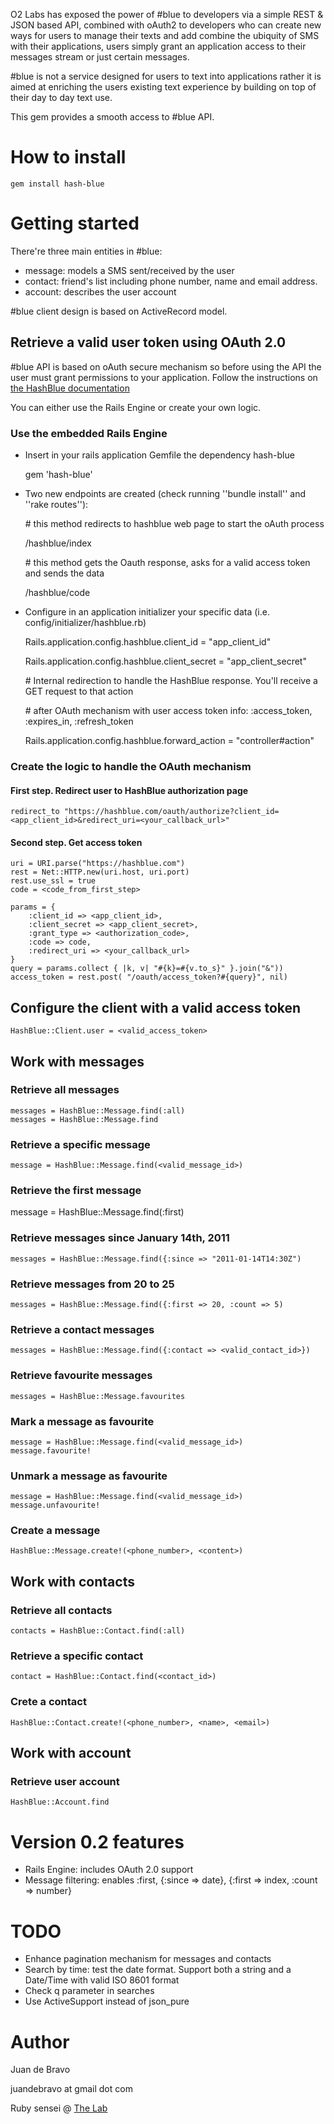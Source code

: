 O2 Labs has exposed the power of \#blue to developers via a simple REST & JSON based API, combined with oAuth2 to developers who can create  new ways for users to manage their texts and add combine the ubiquity of SMS with their applications, users simply grant an application access to their messages stream or just certain messages.

\#blue is not a service designed for users to text into applications rather it is aimed at enriching the users existing text experience by building on top of their day to day text use.

This gem provides a smooth access to \#blue API.

# How to install

    gem install hash-blue

# Getting started

There're three main entities in \#blue:

*   message: models a SMS sent/received by the user
*   contact: friend's list including phone number, name and email address.
*   account: describes the user account

\#blue client design is based on ActiveRecord model.

## Retrieve a valid user token using OAuth 2.0

\#blue API is based on oAuth secure mechanism so before using the API the user must grant permissions to your application. Follow the instructions on [the HashBlue documentation](https://api.hashblue.com/doc/Authentication)

You can either use the Rails Engine or create your own logic.

### Use the embedded Rails Engine

* Insert in your rails application Gemfile the dependency hash-blue

    gem 'hash-blue'

* Two new endpoints are created (check running ''bundle install'' and ''rake routes''):
    
    \# this method redirects to hashblue web page to start the oAuth process
    
    /hashblue/index 

    \# this method gets the Oauth response, asks for a valid access token and sends the data
    
    /hashblue/code

* Configure in an application initializer your specific data (i.e. config/initializer/hashblue.rb)

    Rails.application.config.hashblue.client_id = "app_client_id"

    Rails.application.config.hashblue.client_secret = "app_client_secret"

    \# Internal redirection to handle the HashBlue response. You'll receive a GET request to that action

    \# after OAuth mechanism with user access token info: :access_token, :expires_in, :refresh_token 

	Rails.application.config.hashblue.forward_action = "controller#action"
	
### Create the logic to handle the OAuth mechanism

#### First step. Redirect user to HashBlue authorization page

    redirect_to "https://hashblue.com/oauth/authorize?client_id=<app_client_id>&redirect_uri=<your_callback_url>"

#### Second step. Get access token

    uri = URI.parse("https://hashblue.com")
    rest = Net::HTTP.new(uri.host, uri.port)
    rest.use_ssl = true
    code = <code_from_first_step>

    params = {
	    :client_id => <app_client_id>,
	    :client_secret => <app_client_secret>,
	    :grant_type => <authorization_code>,
	    :code => code,
	    :redirect_uri => <your_callback_url>
    }
    query = params.collect { |k, v| "#{k}=#{v.to_s}" }.join("&")) 
    access_token = rest.post( "/oauth/access_token?#{query}", nil)

## Configure the client with a valid access token

    HashBlue::Client.user = <valid_access_token>

## Work with messages

### Retrieve all messages

    messages = HashBlue::Message.find(:all)
	messages = HashBlue::Message.find
	
### Retrieve a specific message

	message = HashBlue::Message.find(<valid_message_id>)
	
### Retrieve the first message

   message = HashBlue::Message.find(:first)

### Retrieve messages since January 14th, 2011

    messages = HashBlue::Message.find({:since => "2011-01-14T14:30Z")

### Retrieve messages from 20 to 25

    messages = HashBlue::Message.find({:first => 20, :count => 5)

### Retrieve a contact messages

	messages = HashBlue::Message.find({:contact => <valid_contact_id>})

### Retrieve favourite messages

	messages = HashBlue::Message.favourites

### Mark a message as favourite

	message = HashBlue::Message.find(<valid_message_id>)
	message.favourite!

### Unmark a message as favourite

	message = HashBlue::Message.find(<valid_message_id>)
	message.unfavourite!

### Create a message

	HashBlue::Message.create!(<phone_number>, <content>)

## Work with contacts

### Retrieve all contacts

	contacts = HashBlue::Contact.find(:all)

### Retrieve a specific contact

	contact = HashBlue::Contact.find(<contact_id>)

### Crete a contact

	HashBlue::Contact.create!(<phone_number>, <name>, <email>)
	
## Work with account

### Retrieve user account

	HashBlue::Account.find

# Version 0.2 features

- Rails Engine: includes OAuth 2.0 support
- Message filtering: enables :first, {:since => date}, {:first => index, :count => number}

# TODO
- Enhance pagination mechanism for messages and contacts
- Search by time: test the date format. Support both a string and a Date/Time with valid ISO 8601 format
- Check q parameter in searches
- Use ActiveSupport instead of json_pure

# Author

Juan de Bravo

juandebravo at gmail dot com

Ruby sensei @ [The Lab](http://thelab.o2.com)


